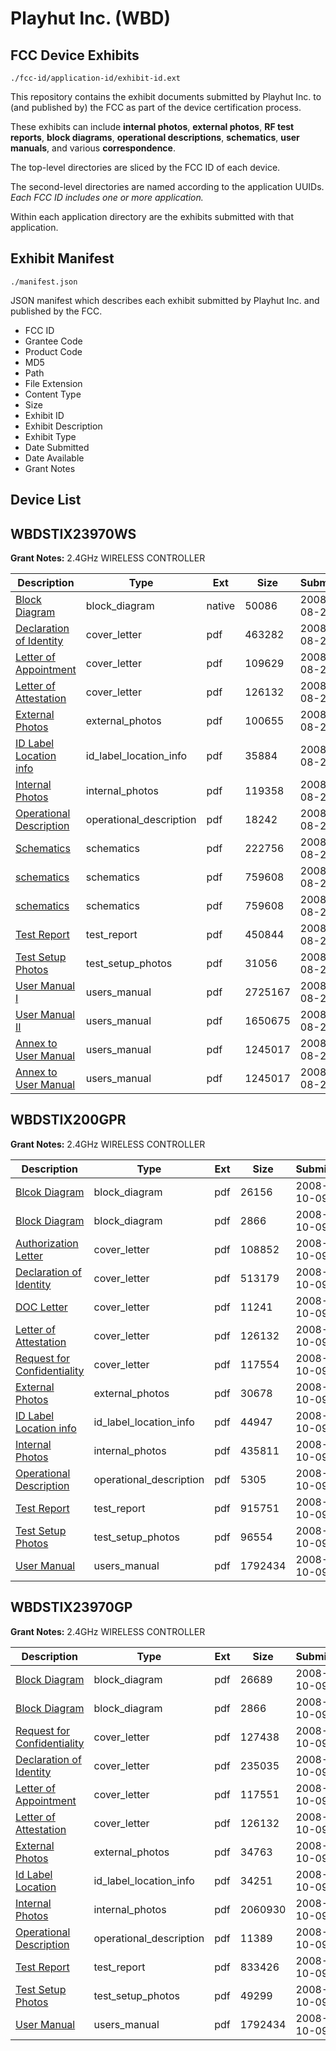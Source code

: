 # Playhut Inc. (WBD)
## FCC Device Exhibits

```
./fcc-id/application-id/exhibit-id.ext
```

This repository contains the exhibit documents submitted by Playhut Inc. to (and published by) the FCC as part of the device certification process.

These exhibits can include **internal photos**, **external photos**, **RF test reports**, **block diagrams**, **operational descriptions**, **schematics**, **user manuals**, and various **correspondence**.

The top-level directories are sliced by the FCC ID of each device.

The second-level directories are named according to the application UUIDs. *Each FCC ID includes one or more application.*

Within each application directory are the exhibits submitted with that application. 

## Exhibit Manifest

```
./manifest.json
```

JSON manifest which describes each exhibit submitted by Playhut Inc. and published by the FCC.

- FCC ID
- Grantee Code
- Product Code
- MD5
- Path
- File Extension
- Content Type
- Size
- Exhibit ID
- Exhibit Description
- Exhibit Type
- Date Submitted
- Date Available
- Grant Notes

## Device List
## WBDSTIX23970WS
**Grant Notes:** 2.4GHz WIRELESS CONTROLLER

| Description | Type | Ext | Size | Submitted | Available |
| ----------- | ---- | --- | ---- | --------- | --------- |
| [Block Diagram](WBDSTIX23970WS/15bd37df1c143e70a532c63654d6db3e/989406.native) | block_diagram | native | 50086 | 2008-08-25 | 2008-08-25 |
| [Declaration of Identity](WBDSTIX23970WS/15bd37df1c143e70a532c63654d6db3e/989399.pdf) | cover_letter | pdf | 463282 | 2008-08-25 | 2008-08-25 |
| [Letter of Appointment](WBDSTIX23970WS/15bd37df1c143e70a532c63654d6db3e/989404.pdf) | cover_letter | pdf | 109629 | 2008-08-25 | 2008-08-25 |
| [Letter of Attestation](WBDSTIX23970WS/15bd37df1c143e70a532c63654d6db3e/989405.pdf) | cover_letter | pdf | 126132 | 2008-08-25 | 2008-08-25 |
| [External Photos](WBDSTIX23970WS/15bd37df1c143e70a532c63654d6db3e/989400.pdf) | external_photos | pdf | 100655 | 2008-08-25 | 2008-08-25 |
| [ID Label Location info](WBDSTIX23970WS/15bd37df1c143e70a532c63654d6db3e/989401.pdf) | id_label_location_info | pdf | 35884 | 2008-08-25 | 2008-08-25 |
| [Internal Photos](WBDSTIX23970WS/15bd37df1c143e70a532c63654d6db3e/989403.pdf) | internal_photos | pdf | 119358 | 2008-08-25 | 2008-08-25 |
| [Operational Description](WBDSTIX23970WS/15bd37df1c143e70a532c63654d6db3e/989398.pdf) | operational_description | pdf | 18242 | 2008-08-25 | 2008-08-25 |
| [Schematics](WBDSTIX23970WS/15bd37df1c143e70a532c63654d6db3e/989407.pdf) | schematics | pdf | 222756 | 2008-08-25 | 2008-08-25 |
| [schematics](WBDSTIX23970WS/15bd37df1c143e70a532c63654d6db3e/989413.pdf) | schematics | pdf | 759608 | 2008-08-25 | 2008-08-25 |
| [schematics](WBDSTIX23970WS/15bd37df1c143e70a532c63654d6db3e/989413.pdf) | schematics | pdf | 759608 | 2008-08-25 | 2008-08-25 |
| [Test Report](WBDSTIX23970WS/15bd37df1c143e70a532c63654d6db3e/989402.pdf) | test_report | pdf | 450844 | 2008-08-25 | 2008-08-25 |
| [Test Setup Photos](WBDSTIX23970WS/15bd37df1c143e70a532c63654d6db3e/989408.pdf) | test_setup_photos | pdf | 31056 | 2008-08-25 | 2008-08-25 |
| [User Manual I](WBDSTIX23970WS/15bd37df1c143e70a532c63654d6db3e/989409.pdf) | users_manual | pdf | 2725167 | 2008-08-25 | 2008-08-25 |
| [User Manual II](WBDSTIX23970WS/15bd37df1c143e70a532c63654d6db3e/989410.pdf) | users_manual | pdf | 1650675 | 2008-08-25 | 2008-08-25 |
| [Annex to User Manual](WBDSTIX23970WS/15bd37df1c143e70a532c63654d6db3e/989412.pdf) | users_manual | pdf | 1245017 | 2008-08-25 | 2008-08-25 |
| [Annex to User Manual](WBDSTIX23970WS/15bd37df1c143e70a532c63654d6db3e/989412.pdf) | users_manual | pdf | 1245017 | 2008-08-25 | 2008-08-25 |
## WBDSTIX200GPR
**Grant Notes:** 2.4GHz WIRELESS CONTROLLER

| Description | Type | Ext | Size | Submitted | Available |
| ----------- | ---- | --- | ---- | --------- | --------- |
| [Blcok Diagram](WBDSTIX200GPR/968008f1914435c7c877e17aec1e4eda/1012922.pdf) | block_diagram | pdf | 26156 | 2008-10-09 | 2008-10-09 |
| [Block Diagram](WBDSTIX200GPR/968008f1914435c7c877e17aec1e4eda/1012934.pdf) | block_diagram | pdf | 2866 | 2008-10-09 | 2008-10-09 |
| [Authorization Letter](WBDSTIX200GPR/968008f1914435c7c877e17aec1e4eda/1012921.pdf) | cover_letter | pdf | 108852 | 2008-10-09 | 2008-10-09 |
| [Declaration of Identity](WBDSTIX200GPR/968008f1914435c7c877e17aec1e4eda/1012926.pdf) | cover_letter | pdf | 513179 | 2008-10-09 | 2008-10-09 |
| [DOC Letter](WBDSTIX200GPR/968008f1914435c7c877e17aec1e4eda/1012928.pdf) | cover_letter | pdf | 11241 | 2008-10-09 | 2008-10-09 |
| [Letter of Attestation](WBDSTIX200GPR/968008f1914435c7c877e17aec1e4eda/989405.pdf) | cover_letter | pdf | 126132 | 2008-10-09 | 2008-10-09 |
| [Request for Confidentiality](WBDSTIX200GPR/968008f1914435c7c877e17aec1e4eda/1012933.pdf) | cover_letter | pdf | 117554 | 2008-10-09 | 2008-10-09 |
| [External Photos](WBDSTIX200GPR/968008f1914435c7c877e17aec1e4eda/1012927.pdf) | external_photos | pdf | 30678 | 2008-10-09 | 2008-10-09 |
| [ID Label Location info](WBDSTIX200GPR/968008f1914435c7c877e17aec1e4eda/1012929.pdf) | id_label_location_info | pdf | 44947 | 2008-10-09 | 2008-10-09 |
| [Internal Photos](WBDSTIX200GPR/968008f1914435c7c877e17aec1e4eda/1012930.pdf) | internal_photos | pdf | 435811 | 2008-10-09 | 2008-10-09 |
| [Operational Description](WBDSTIX200GPR/968008f1914435c7c877e17aec1e4eda/1012923.pdf) | operational_description | pdf | 5305 | 2008-10-09 | 2008-10-09 |
| [Test Report](WBDSTIX200GPR/968008f1914435c7c877e17aec1e4eda/1012932.pdf) | test_report | pdf | 915751 | 2008-10-09 | 2008-10-09 |
| [Test Setup Photos](WBDSTIX200GPR/968008f1914435c7c877e17aec1e4eda/1012938.pdf) | test_setup_photos | pdf | 96554 | 2008-10-09 | 2008-10-09 |
| [User Manual](WBDSTIX200GPR/968008f1914435c7c877e17aec1e4eda/1012881.pdf) | users_manual | pdf | 1792434 | 2008-10-09 | 2008-10-09 |
## WBDSTIX23970GP
**Grant Notes:** 2.4GHz WIRELESS CONTROLLER

| Description | Type | Ext | Size | Submitted | Available |
| ----------- | ---- | --- | ---- | --------- | --------- |
| [Block Diagram](WBDSTIX23970GP/e729205a66f90d4b2ee1fb6e48b085ef/1012866.pdf) | block_diagram | pdf | 26689 | 2008-10-09 | 2008-10-09 |
| [Block Diagram](WBDSTIX23970GP/e729205a66f90d4b2ee1fb6e48b085ef/1012877.pdf) | block_diagram | pdf | 2866 | 2008-10-09 | 2008-10-09 |
| [Request for Confidentiality](WBDSTIX23970GP/e729205a66f90d4b2ee1fb6e48b085ef/1012869.pdf) | cover_letter | pdf | 127438 | 2008-10-09 | 2008-10-09 |
| [Declaration of Identity](WBDSTIX23970GP/e729205a66f90d4b2ee1fb6e48b085ef/1012870.pdf) | cover_letter | pdf | 235035 | 2008-10-09 | 2008-10-09 |
| [Letter of Appointment](WBDSTIX23970GP/e729205a66f90d4b2ee1fb6e48b085ef/1012874.pdf) | cover_letter | pdf | 117551 | 2008-10-09 | 2008-10-09 |
| [Letter of Attestation](WBDSTIX23970GP/e729205a66f90d4b2ee1fb6e48b085ef/989405.pdf) | cover_letter | pdf | 126132 | 2008-10-09 | 2008-10-09 |
| [External Photos](WBDSTIX23970GP/e729205a66f90d4b2ee1fb6e48b085ef/1012871.pdf) | external_photos | pdf | 34763 | 2008-10-09 | 2008-10-09 |
| [Id Label Location](WBDSTIX23970GP/e729205a66f90d4b2ee1fb6e48b085ef/1012872.pdf) | id_label_location_info | pdf | 34251 | 2008-10-09 | 2008-10-09 |
| [Internal Photos](WBDSTIX23970GP/e729205a66f90d4b2ee1fb6e48b085ef/1012873.pdf) | internal_photos | pdf | 2060930 | 2008-10-09 | 2008-10-09 |
| [Operational Description](WBDSTIX23970GP/e729205a66f90d4b2ee1fb6e48b085ef/1012865.pdf) | operational_description | pdf | 11389 | 2008-10-09 | 2008-10-09 |
| [Test Report](WBDSTIX23970GP/e729205a66f90d4b2ee1fb6e48b085ef/1012876.pdf) | test_report | pdf | 833426 | 2008-10-09 | 2008-10-09 |
| [Test Setup Photos](WBDSTIX23970GP/e729205a66f90d4b2ee1fb6e48b085ef/1012880.pdf) | test_setup_photos | pdf | 49299 | 2008-10-09 | 2008-10-09 |
| [User Manual](WBDSTIX23970GP/e729205a66f90d4b2ee1fb6e48b085ef/1012881.pdf) | users_manual | pdf | 1792434 | 2008-10-09 | 2008-10-09 |
